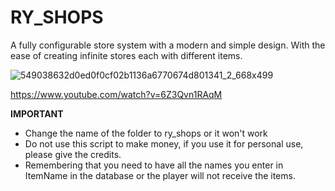 # RY_SHOPS
A fully configurable store system with a modern and simple design.
With the ease of creating infinite stores each with different items.

![549038632d0ed0f0cf02b1136a6770674d801341_2_668x499](https://github.com/user-attachments/assets/d03f5376-27ac-4f1c-ad1b-a153cf0d2115)

https://www.youtube.com/watch?v=6Z3Qvn1RAqM

**IMPORTANT**

- Change the name of the folder to ry_shops or it won't work
- Do not use this script to make money, if you use it for personal use, please give the credits.
- Remembering that you need to have all the names you enter in ItemName in the database or the player will not receive the items.
